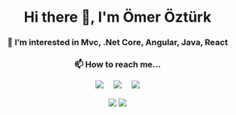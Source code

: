 
<div align='center'><H1 >Hi there 👋, I'm Ömer Öztürk</H1>

<h3>👀 I’m interested in Mvc, .Net Core, Angular, Java, React</h3>

<h3>📫 How to reach me...</h3>



 <p align='center'>
  <a href="https://twitter.com/_Omer_Ozturk_"><img src=https://lh3.googleusercontent.com/RtaJkbeRCReetkmR-lSoS3-OxadZk8TUVVPAolmoK6j0CiKR_PyZbA2H5MAGjbRwNzdOwXVLHdgcfLCuTbKlJI0Yzdo7L_eEvea9WoRMptm_ZJSrmbzCJKrhve_TOFDdz1tBru_Bw8Hm6benoUm6sHsonQWxhe7x5JNEGQ-FBS6RQbek__5Xh0V7YmvEbVQYxBFBDhG0tlWoEUyJyuzKLam0-r_mzr9ZVkuh_FUepnLRu0BdbmEFBiI_O4qVzIqTpVOMkG7659-lVLOLpUmOzzbnHck3nWuluIxADDhmRiWhqCOjTADZ6Qb9Hj9_L3NMHRmf4dyBRjp5CvEUbq9fIsEOE_uP69_wzf0D7FKQhz67nAHO9C_kGy9Ev_EU9f6hzBCpv2NFuHTne_tZf653mjNTITgW6oxTk99c7LIEPwrn67VC4sVOOhnLLCGStXHXignbygNm8MHc_Kt9Y3ypHEqNTkUKgZMiRv4rIRYTwhin4iz5n_NUAta_nV_DU4p0THoSDHezNDAHD0hs180FKxfJt1mSUyXN_-6YFMUk2ONf-tl0okZYuG110HCp_bOQ6jOziD1vPcGgUyb3q16APnsACbY_x0kNucY8UE3gkRA8BC19udzSgTJAXR2G5lMLL2r95yYraNfImpxv0rz6BNVgN87u26KylVwG_bFefqqdnpF0ADnJMTLx2UnkOvXqbubunlXf9iEaqBGXiL0aOR95=w213-h202-no?authuser=0?&style=for-the-badge&logo=twitter&logoColor=white" /></a>&nbsp;&nbsp;&nbsp;&nbsp;
  <a href="https://www.linkedin.com/in/ömer-öztürk-932256153/"><img src="https://lh3.googleusercontent.com/8gxFeFmc5ftuRKHS8Qd_vAkS0aTqF8wLmVJ7gDTWOpj8zZXDgQMUJUEuWoD7A7UJuCu34Ne7GugCTn5hRwlEfD8VmswP7EzlkBsvwgpWr4JEf1voSSKqFNchyjNsBle-r2JL9JE98QVCF3z1EN5mUoe4d32DeiMpmhcJRGU4yzrZqQzHu_2ndH-_JuJfwsiGbEZ83M49h5J523GWGzwAFGAkgU7YveKMHQGviXiJwOSc2d8m1olPp0CWOX1U38lYMRYXxdzSUBm6jFfobkNL6RSWv5iJ4r8LU12QxlNlo_Sk7PLBP8ppTehNm4YqegcrNUX3X-jIqipXPASFbPpN0nh133MBVKWbds6G90JQhrDupFmjdCobQeRAZjATC6MfpnFxmBpLU8951cJG2hEDJywTlwBOQVwimcnu7qMtmhj6NoqCX-IAvq8vvMwUTHhszuvB9t82x1Z0ekrG5Q-fFdJthLLRjtu57hkxhgBc0R5dDCC96R_c5Czr67L-igmrM27KZVAoc8fOycgN4XgdGm1tO72pJyjEzJDP0QtghxJNo4nTlmK6AT3D3305SugJQwueZex97wfU5Zr3FTeDZcinEQQCQPbosVwrTCnQa2tIMYp8ziHrtqvDYULJdCtHOG6AVoU3ugd3XOzDA0V-Bk-Vphh6XSMTgPloyjeS_h0c3YjDfDMTqX_J5uYW5nl_wdh--n1DH9g5K_W6ILW7y6uw=w212-h191-no?authuser=0?&style=for-the-badge&logo=linkedin&logoColor=white" /></a>&nbsp;&nbsp;&nbsp;&nbsp;
 <a href="mailto:omer_ozturk1997@hotmail.com"><img src="https://lh3.googleusercontent.com/9yZqFwWZqC2iQ5ImbZ_nc25TBc52S9GqXgMDWhfpxuUB5qHz-tQaLFohBc9KZesMvHJ1xzrMP6KZHH9k2mrDoynwGQgpT-lUeGXb1Wnf9c-j1SKEi0ZckTpVfxL7NrjAzOZ7U37JYTs5THlI6r73t1U8LDB8Er-iZESyE-jVRu5540A1ZALa16l8i-r-r27XIz3zjDUCSOs8g_9olu13xR7bgB0RJWHwk3eT0J5HElu6puKEddl7T81P_BRVVHEH7AgL9dxVLcTmKflSJkfdA2NdDfODrmhGA21bOv724xb-EOk_pKHa1DJm7GH4v2su0uKA-ncC_cZPNtR9KVCBXGv7ACLiIwfw9AryVtcpuShAIDJ2FW2DdTtCE6Pnj_mUKe2mGczlNhV8SKRTxSvq7D3F0l4DdPkZKMHM97JbuHGogwbYoTDnF7YQrP079G4cGQkd4GiboUlKiGgrxlXopyGvQ_sv_4tymX8ntIE-Z0tqA4yjklRTu-xjmxQks94tSFN4M1Hh6fDtDOJ5zKi-bO_QrRClZNN1qqbZvWUtOICHvuANXED4bdyH4q_JKwfVoTZn-BAYTifvYSSiua7AzLTZCIB-8ezle4H6MHL4pNDr52iaTWGtCBpibwyIfMVthfPUHQ7O7wKfwJ8TysQ-Q-u49awewmeXkrGP4D6611EtiCnEUFrzygI2SkiJg7_Jskwb20ubC53jZ67bYMQf2Pwg=w170-h151-no?authuser=0?&style=for-the-badge&logo=microsoft%20outlook&logoColor=white" /></a>
</p>

<a href="https://github.com/omerozturk18"><img align="center" src="https://github-readme-stats.vercel.app/api?username=omerozturk18&show_icons=true&bg_color=0d1117&text_color=bdc3c7&title_color=f1c40f&icon_color=f1c40f&hide_border=true" /></a>
<a href="https://github.com/omerozturk18"><img align="center" src="https://github-readme-stats.vercel.app/api/top-langs/?username=omerozturk&bg_color=0d1117&text_color=bdc3c7&title_color=f1c40f&hide_border=true&layout=compact&langs_count=10" /></a>     
</div>
